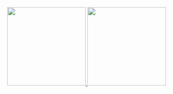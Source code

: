 <div align="center">
  <a href="https://github.com/BrunoMedeiros14">
  <img height="180em" src="https://github-readme-stats.vercel.app/api?username=BrunoMedeiros14&show_icons=true&theme=monokai&include_all_commits=true&count_private=true"/>
  <img height="180em" src="https://github-readme-stats.vercel.app/api/top-langs/?username=BrunoMedeiros14&layout=compact&langs_count=7&theme=monokai"/>
</div>


<!---
BrunoMedeiros14/BrunoMedeiros14 is a ✨ special ✨ repository because its `README.md` (this file) appears on your GitHub profile.
You can click the Preview link to take a look at your changes.
--->

